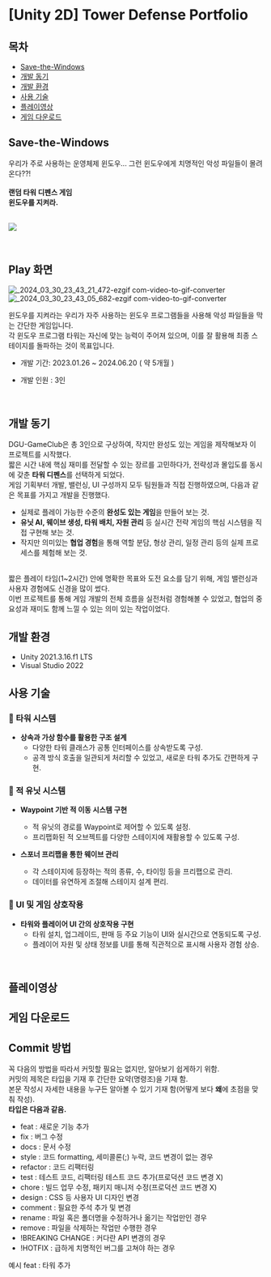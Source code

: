 # [Unity 2D] Tower Defense Portfolio 
## 목차
  - [Save-the-Windows](#save-the-windows)  
  - [개발 동기](#개발-동기)
  - [개발 환경](#개발-환경)
  - [사용 기술](#사용-기술)
  - [플레이영상](#플레이영상)
  - [게임 다운로드](#게임-다운로드)
## Save-the-Windows
우리가 주로 사용하는 운영체제 윈도우... 그런 윈도우에게 치명적인 악성 파일들이 몰려온다??!\
\
**랜덤 타워 디펜스 게임**
\
**윈도우를 지켜라.** 

\
<img src="https://github.com/DGU-GameClub/Save-the-Windows/assets/83286384/c1fcd470-a91f-4b2b-b85e-8ca0118ecec2"/>

<br>

## Play 화면
![_2024_03_30_23_43_21_472-ezgif com-video-to-gif-converter](https://github.com/DGU-GameClub/Save-the-Windows/assets/23547185/475ac611-d966-47a0-83cc-3c55245000d2)
![_2024_03_30_23_43_05_682-ezgif com-video-to-gif-converter](https://github.com/DGU-GameClub/Save-the-Windows/assets/23547185/0cec0ce2-bd02-4e1e-a9ee-b8fe492e86ec)

윈도우를 지켜라는 우리가 자주 사용하는 윈도우 프로그램들을 사용해 악성 파일들을 막는 간단한 게임입니다.
<br>
각 윈도우 프로그램 타워는 자신에 맞는 능력이 주어져 있으며, 이를 잘 활용해 최종 스테이지를 돌파하는 것이 목표입니다. 
<br>
+ 개발 기간: 2023.01.26 ~ 2024.06.20 ( 약 5개월 )

+ 개발 인원 : 3인
<br>

## 개발 동기
DGU-GameClub은 총 3인으로 구상하여, 작지만 완성도 있는 게임을 제작해보자 이 프로젝트를 시작했다.
<br>
짧은 시간 내에 핵심 재미를 전달할 수 있는 장르를 고민하다가, 전략성과 몰입도를 동시에 갖춘 **타워 디펜스**를 선택하게 되었다.
<br>
게임 기획부터 개발, 밸런싱, UI 구성까지 모두 팀원들과 직접 진행하였으며, 다음과 같은 목표를 가지고 개발을 진행했다.
<br>
- 실제로 플레이 가능한 수준의 **완성도 있는 게임**을 만들어 보는 것.
- **유닛 AI, 웨이브 생성, 타워 배치, 자원 관리** 등 실시간 전략 게임의 핵심 시스템을 직접 구현해 보는 것.
- 작지만 의미있는 **협업 경험**을 통해 역할 분담, 형상 관리, 일정 관리 등의 실제 프로세스를 체험해 보는 것.
<br>
짧은 플레이 타임(1~2시간) 안에 명확한 목표와 도전 요소를 담기 위해, 게임 밸런싱과 사용자 경험에도 신경을 많이 썼다.<br>
이번 프로젝트를 통해 게임 개발의 전체 흐름을 실전처럼 경험해볼 수 있었고, 협업의 중요성과 재미도 함께 느낄 수 있는 의미 있는 작업이었다.
<br>

## 개발 환경
- Unity 2021.3.16.f1 LTS
- Visual Studio 2022

## 사용 기술
### 🏰 타워 시스템
- **상속과 가상 함수를 활용한 구조 설계**  
  - 다양한 타워 클래스가 공통 인터페이스를 상속받도록 구성. 
  - 공격 방식 호출을 일관되게 처리할 수 있었고, 새로운 타워 추가도 간편하게 구현.

### 👾 적 유닛 시스템
- **Waypoint 기반 적 이동 시스템 구현**  
  - 적 유닛의 경로를 Waypoint로 제어할 수 있도록 설정.  
  - 프리팹화된 적 오브젝트를 다양한 스테이지에 재활용할 수 있도록 구성.

- **스포너 프리팹을 통한 웨이브 관리**  
  - 각 스테이지에 등장하는 적의 종류, 수, 타이밍 등을 프리팹으로 관리.  
  - 데이터를 유연하게 조절해 스테이지 설계 편리.

### 🧩 UI 및 게임 상호작용
- **타워와 플레이어 UI 간의 상호작용 구현**  
  - 타워 설치, 업그레이드, 판매 등 주요 기능이 UI와 실시간으로 연동되도록 구성.  
  - 플레이어 자원 및 상태 정보를 UI를 통해 직관적으로 표시해 사용자 경험 상승.
<br>

## 플레이영상

## 게임 다운로드

## Commit 방법
꼭 다음의 방법을 따라서 커밋할 필요는 없지만, 알아보기 쉽게하기 위함.
\
커밋의 제목은 타입을 기재 후 간단한 요약(명령조)을 기재 함.
\
본문 작성시 자세한 내용을 누구든 알아볼 수 있기 기재 함(어떻게 보다 **왜**에 초점을 맞춰 작성).
\
**타입은 다음과 같음.**
* feat : 새로운 기능 추가
* fix : 버그 수정
* docs : 문서 수정
* style : 코드 formatting, 세미콜론(;) 누락, 코드 변경이 없는 경우
* refactor : 코드 리팩터링
* test : 테스트 코드, 리팩터링 테스트 코드 추가(프로덕션 코드 변경 X)
* chore : 빌드 업무 수정, 패키지 매니저 수정(프로덕션 코드 변경 X)
* design : CSS 등 사용자 UI 디자인 변경
* comment : 필요한 주석 추가 및 변경
* rename : 파일 혹은 폴더명을 수정하거나 옮기는 작업만인 경우
* remove : 파일을 삭제하는 작업만 수행한 경우
* !BREAKING CHANGE : 커다란 API 변경의 경우
* !HOTFIX : 급하게 치명적인 버그를 고쳐야 하는 경우

예시
feat : 타워 추가

